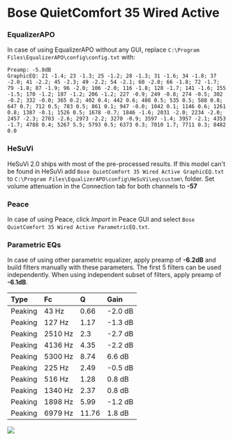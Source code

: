 # Bose QuietComfort 35 Wired Active

### EqualizerAPO
In case of using EqualizerAPO without any GUI, replace `C:\Program Files\EqualizerAPO\config\config.txt`
with:
```
Preamp: -5.8dB
GraphicEQ: 21 -1.4; 23 -1.3; 25 -1.2; 28 -1.3; 31 -1.6; 34 -1.8; 37 -2.0; 41 -2.2; 45 -2.3; 49 -2.2; 54 -2.1; 60 -2.0; 66 -1.8; 72 -1.7; 79 -1.8; 87 -1.9; 96 -2.0; 106 -2.0; 116 -1.8; 128 -1.7; 141 -1.6; 155 -1.5; 170 -1.2; 187 -1.2; 206 -1.2; 227 -0.9; 249 -0.8; 274 -0.5; 302 -0.2; 332 -0.0; 365 0.2; 402 0.4; 442 0.6; 486 0.5; 535 0.5; 588 0.8; 647 0.7; 712 0.5; 783 0.5; 861 0.1; 947 -0.0; 1042 0.1; 1146 0.6; 1261 0.8; 1387 -0.1; 1526 0.5; 1678 -0.7; 1846 -1.6; 2031 -2.0; 2234 -2.0; 2457 -2.3; 2703 -2.6; 2973 -2.2; 3270 -0.9; 3597 -1.4; 3957 -2.1; 4353 -1.7; 4788 0.4; 5267 5.5; 5793 0.5; 6373 0.3; 7010 1.7; 7711 0.3; 8482 0.0
```

### HeSuVi
HeSuVi 2.0 ships with most of the pre-processed results. If this model can't be found in HeSuVi add
`Bose QuietComfort 35 Wired Active GraphicEQ.txt` to `C:\Program Files\EqualizerAPO\config\HeSuVi\eq\custom\` folder.
Set volume attenuation in the Connection tab for both channels to **-57**

### Peace
In case of using Peace, click *Import* in Peace GUI and select `Bose QuietComfort 35 Wired Active ParametricEQ.txt`.

### Parametric EQs
In case of using other parametric equalizer, apply preamp of **-6.2dB** and build filters manually
with these parameters. The first 5 filters can be used independently.
When using independent subset of filters, apply preamp of **-6.1dB**.

| Type    | Fc      |     Q | Gain    |
|:--------|:--------|:------|:--------|
| Peaking | 43 Hz   |  0.66 | -2.0 dB |
| Peaking | 127 Hz  |  1.17 | -1.3 dB |
| Peaking | 2510 Hz |  2.3  | -2.7 dB |
| Peaking | 4136 Hz |  4.35 | -2.2 dB |
| Peaking | 5300 Hz |  8.74 | 6.6 dB  |
| Peaking | 225 Hz  |  2.49 | -0.5 dB |
| Peaking | 516 Hz  |  1.28 | 0.8 dB  |
| Peaking | 1340 Hz |  2.37 | 0.8 dB  |
| Peaking | 1898 Hz |  5.99 | -1.2 dB |
| Peaking | 6979 Hz | 11.76 | 1.8 dB  |

![](https://raw.githubusercontent.com/jaakkopasanen/AutoEq/master/results/innerfidelity/sbaf-serious/Bose%20QuietComfort%2035%20Wired%20Active/Bose%20QuietComfort%2035%20Wired%20Active.png)
